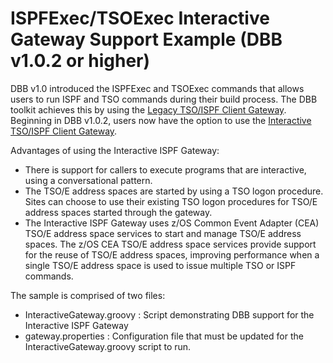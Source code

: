 # ISPFExec/TSOExec Interactive Gateway Support Example (DBB v1.0.2 or higher)
DBB v1.0 introduced the ISPFExec and TSOExec commands that allows users to run ISPF and TSO commands during their build process.  The DBB toolkit achieves this by using the [Legacy TSO/ISPF Client Gateway](https://www.ibm.com/support/knowledgecenter/en/SSLTBW_2.3.0/com.ibm.zos.v2r3.f54pc00/isppctsoclit.htm).  Beginning in DBB v1.0.2, users now have the option to use the [Interactive TSO/ISPF Client Gateway](https://www.ibm.com/support/knowledgecenter/en/SSLTBW_2.3.0/com.ibm.zos.v2r3.f54pc00/isppccea.htm).

Advantages of using the Interactive ISPF Gateway:
* There is support for callers to execute programs that are interactive, using a conversational pattern.
* The TSO/E address spaces are started by using a TSO logon procedure. Sites can choose to use their existing TSO logon procedures for TSO/E address spaces started through the gateway.
* The Interactive ISPF Gateway uses z/OS Common Event Adapter (CEA) TSO/E address space services to start and manage TSO/E address spaces. The z/OS CEA TSO/E address space services provide support for the reuse of TSO/E address spaces, improving performance when a single TSO/E address space is used to issue multiple TSO or ISPF commands.


The sample is comprised of two files:
* InteractiveGateway.groovy : Script demonstrating DBB support for the Interactive ISPF Gateway
* gateway.properties : Configuration file that must be updated for the InteractiveGateway.groovy script to run.




